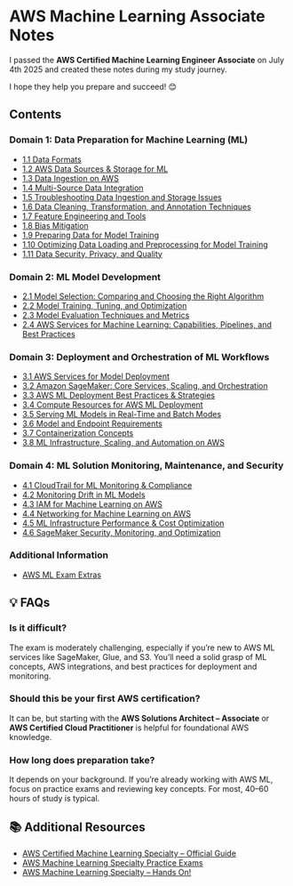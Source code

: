 
# AWS Machine Learning Associate Notes

I passed the **AWS Certified Machine Learning Engineer Associate** on July 4th 2025  and created these notes during my study journey.

I hope they help you prepare and succeed! 😊

## Contents

### Domain 1: Data Preparation for Machine Learning (ML)
- [1.1 Data Formats](D1_data_preparation_ml/1.1_data_formats.md)
- [1.2 AWS Data Sources & Storage for ML](D1_data_preparation_ml/1.2_storage_on_aws.md)
- [1.3 Data Ingestion on AWS](D1_data_preparation_ml/1.3_ingestion_on_aws.md)
- [1.4 Multi-Source Data Integration](D1_data_preparation_ml/1.4_multiple_data_sources.md)
- [1.5 Troubleshooting Data Ingestion and Storage Issues](D1_data_preparation_ml/1.5_troubleshooting.md)
- [1.6 Data Cleaning, Transformation, and Annotation Techniques](D1_data_preparation_ml/1.6_transformation_techniques.md)
- [1.7 Feature Engineering and Tools](D1_data_preparation_ml/1.7_feature_engineering.md)
- [1.8 Bias Mitigation](D1_data_preparation_ml/1.8_bias.md)
- [1.9 Preparing Data for Model Training](D1_data_preparation_ml/1.9_preparing_for_training.md)
- [1.10 Optimizing Data Loading and Preprocessing for Model Training](D1_data_preparation_ml/1.10_optimizing_data.md)
- [1.11 Data Security, Privacy, and Quality](D1_data_preparation_ml/1.11_security.md)

### Domain 2: ML Model Development
- [2.1 Model Selection: Comparing and Choosing the Right Algorithm](D2_ml_model_development/2.1_model_selection.md)
- [2.2 Model Training, Tuning, and Optimization](D2_ml_model_development/2.2_training_models.md)
- [2.3 Model Evaluation Techniques and Metrics](D2_ml_model_development/2.3_model_evaluation.md)
- [2.4 AWS Services for Machine Learning: Capabilities, Pipelines, and Best Practices](D2_ml_model_development/2.4_aws_services.md)

### Domain 3: Deployment and Orchestration of ML Workflows
- [3.1 AWS Services for Model Deployment](D3_deployment_workflows_ml/3.1_aws_services.md)
- [3.2 Amazon SageMaker: Core Services, Scaling, and Orchestration](D3_deployment_workflows_ml/3.2_sagemaker.md)
- [3.3 AWS ML Deployment Best Practices & Strategies](D3_deployment_workflows_ml/3.3_best_practices.md)
- [3.4 Compute Resources for AWS ML Deployment](D3_deployment_workflows_ml/3.4_compute.md)
- [3.5 Serving ML Models in Real-Time and Batch Modes](D3_deployment_workflows_ml/3.5_real_time_and_batch.md)
- [3.6 Model and Endpoint Requirements](D3_deployment_workflows_ml/3.6_endpoints.md)
- [3.7 Containerization Concepts](D3_deployment_workflows_ml/3.7_containers.md)
- [3.8 ML Infrastructure, Scaling, and Automation on AWS](D3_deployment_workflows_ml/3.8_infrastructure.md)

### Domain 4: ML Solution Monitoring, Maintenance, and Security
- [4.1 CloudTrail for ML Monitoring & Compliance](D4_ml_maintenance/4.1_cloudtrail.md)
- [4.2 Monitoring Drift in ML Models](D4_ml_maintenance/4.2_drifts.md)
- [4.3 IAM for Machine Learning on AWS](D4_ml_maintenance/4.3_iam.md)
- [4.4 Networking for Machine Learning on AWS](D4_ml_maintenance/4.4_networking.md)
- [4.5 ML Infrastructure Performance & Cost Optimization](D4_ml_maintenance/4.5_infra_and_costs.md)
- [4.6 SageMaker Security, Monitoring, and Optimization](D4_ml_maintenance/4.6_sagemaker.md)

### Additional Information
- [AWS ML Exam Extras](extras.md)

## 💡 FAQs

### Is it difficult?
The exam is moderately challenging, especially if you’re new to AWS ML services like SageMaker, Glue, and S3. You’ll need a solid grasp of ML concepts, AWS integrations, and best practices for deployment and monitoring.

### Should this be your first AWS certification?
It can be, but starting with the **AWS Solutions Architect – Associate** or **AWS Certified Cloud Practitioner** is helpful for foundational AWS knowledge.

### How long does preparation take?
It depends on your background. If you’re already working with AWS ML, focus on practice exams and reviewing key concepts. For most, 40–60 hours of study is typical.

## 📚 Additional Resources
- [AWS Certified Machine Learning Specialty – Official Guide](https://aws.amazon.com/certification/certified-machine-learning-specialty/)
- [AWS Machine Learning Specialty Practice Exams](https://www.udemy.com/course/aws-certified-machine-learning-specialty-practice-exams/)
- [AWS Machine Learning Specialty – Hands On!](https://www.udemy.com/course/aws-machine-learning-specialty-hands-on/)
